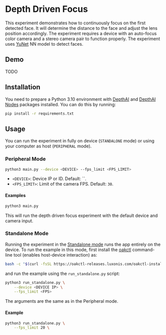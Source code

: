 # Depth Driven Focus

This experiment demonstrates how to continuously focus on the first detected face. It will determine the distance to the face and adjust the lens position accordingly. The experiment requires a device with an auto-focus color camera and a stereo camera pair to function properly. The experiment uses [YuNet](https://hub.luxonis.com/ai/models/5d635f3c-45c0-41d2-8800-7ca3681b1915) NN model to detect faces.

## Demo

TODO

## Installation

You need to prepare a Python 3.10 environment with [DepthAI](https://pypi.org/project/depthai/) and [DepthAI Nodes](https://pypi.org/project/depthai-nodes/) packages installed. You can do this by running:

```bash
pip install -r requirements.txt
```

## Usage

You can run the experiment in fully on device (`STANDALONE` mode) or using your computer as host (`PERIPHERAL` mode).

### Peripheral Mode

```bash
python3 main.py --device <DEVICE> --fps_limit <FPS_LIMIT>
```

- `<DEVICE>`: Device IP or ID. Default: \`\`.
- `<FPS_LIMIT>`: Limit of the camera FPS. Default: `30`.

#### Examples

```bash
python3 main.py
```

This will run the depth driven focus experiment with the default device and camera input.

### Standalone Mode

Running the experiment in the [Standalone mode](https://rvc4.docs.luxonis.com/software/depthai/standalone/) runs the app entirely on the device.
To run the example in this mode, first install the [oakctl](https://rvc4.docs.luxonis.com/software/tools/oakctl/) command-line tool (enables host-device interaction) as:

```bash
bash -c "$(curl -fsSL https://oakctl-releases.luxonis.com/oakctl-installer.sh)"
```

and run the example using the `run_standalone.py` script:

```bash
python3 run_standalone.py \
    --device <DEVICE IP> \
    --fps_limit <FPS>
```

The arguments are the same as in the Peripheral mode.

#### Example

```bash
python3 run_standalone.py \
    --fps_limit 20 \
```
